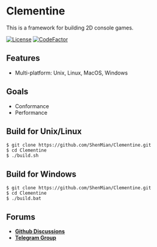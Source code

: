 # Clementine
This is a framework for building 2D console games.

[![License](https://img.shields.io/github/license/ShenMian/Clementine)](https://github.com/ShenMian/Clementine/blob/master/LICENSE)
[![CodeFactor](https://www.codefactor.io/repository/github/shenmian/clementine/badge)](https://www.codefactor.io/repository/github/shenmian/clementine)

## Features
- Multi-platform: Unix, Linux, MacOS, Windows

## Goals
- Conformance
- Performance

## Build for Unix/Linux
```
$ git clone https://github.com/ShenMian/Clementine.git
$ cd Clementine
$ ./build.sh
```

## Build for Windows
```
$ git clone https://github.com/ShenMian/Clementine.git
$ cd Clementine
$ ./build.bat
```

## Forums
- [**Github Discussions**](https://github.com/ShenMian/Clementine/discussions)  
- [**Telegram Group**](t.me/programmingzh)  
